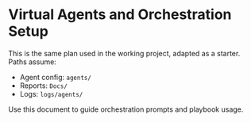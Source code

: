 # Virtual Agents and Orchestration Setup

This is the same plan used in the working project, adapted as a starter. Paths assume:
- Agent config: `agents/`
- Reports: `Docs/`
- Logs: `logs/agents/`

Use this document to guide orchestration prompts and playbook usage.

